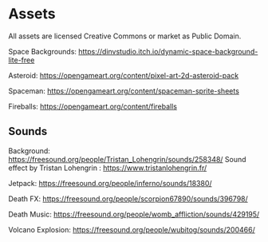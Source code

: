 # Assets

All assets are licensed Creative Commons or market as Public Domain.

Space Backgrounds: https://dinvstudio.itch.io/dynamic-space-background-lite-free

Asteroid: https://opengameart.org/content/pixel-art-2d-asteroid-pack

Spaceman: https://opengameart.org/content/spaceman-sprite-sheets

Fireballs: https://opengameart.org/content/fireballs

## Sounds

Background: https://freesound.org/people/Tristan_Lohengrin/sounds/258348/
Sound effect by Tristan Lohengrin : https://www.tristanlohengrin.fr/

Jetpack: https://freesound.org/people/inferno/sounds/18380/

Death FX: https://freesound.org/people/scorpion67890/sounds/396798/

Death Music: https://freesound.org/people/womb_affliction/sounds/429195/

Volcano Explosion: https://freesound.org/people/wubitog/sounds/200466/
